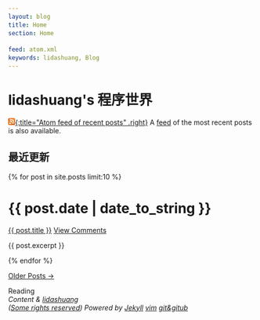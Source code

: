 ```yaml
---
layout: blog
title: Home
section: Home

feed: atom.xml
keywords: lidashuang, Blog
---
```


lidashuang's 程序世界
==========================================


[![Feed icon](/css/feed-icon-14x14.png){:title="Atom feed of recent posts" .right}][feed]
A [feed][] of the most recent posts is also available.

[feed]: /atom.xml

最近更新
------------

{% for post in site.posts limit:10 %}
<div class="section list">
  <h1>{{ post.date | date_to_string }}</h1>
  <p class="line">
  <a class="title" href="{{ post.url }}">{{ post.title }}</a>
  <a class="comments" href="{{ post.url }}#disqus_thread">View Comments</a>
  </p>
  <p class="excerpt">{{ post.excerpt }}</p>
</div>
{% endfor %}

<p>
<a href="past.html">Older Posts &rarr;</a>
</p>
Reading 
  <script type="text/javascript" src="http://www.douban.com/service/badge/lidashuang/?show=dolist&amp;n=9&amp;columns=9&amp;cat=book" ></script>

  <div id="footer">
	<address>
		<span class="copyright">
			Content &amp; 
			<a href="/">lidashuang</a>
			<br/>
			(<a rel="licence" href="http://creativecommons.org/licenses/by-nc-sa/3.0/">Some rights reserved</a>)			
		</span>
		<span class="engine">
			Powered by 
			<a href="http://github.com/mreid/jekyll/" title="A static, minimalist CMS">Jekyll</a>
			<a href="http://www.vim.org">vim</a>
			<a href="https://github.com">git&gitub</a>
		</span>
	</address>
  </div>
